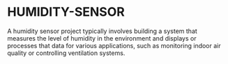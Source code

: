 # HUMIDITY-SENSOR
A humidity sensor project typically involves building a system that measures the level of humidity in the environment and displays or processes that data for various applications, such as monitoring indoor air quality or controlling ventilation systems. 
